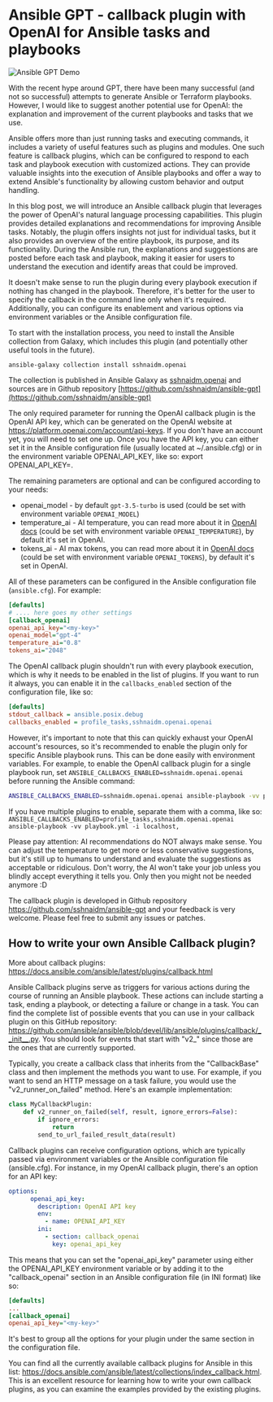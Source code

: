 # Ansible GPT - callback plugin with OpenAI for Ansible tasks and playbooks

![Ansible GPT Demo](https://github.com/sshnaidm/ansible-gpt/raw/master/openai-callback-demo.gif)

With the recent hype around GPT, there have been many successful (and not so successful) attempts to generate Ansible or Terraform playbooks. However, I would like to suggest another potential use for OpenAI: the explanation and improvement of the current playbooks and tasks that we use.

Ansible offers more than just running tasks and executing commands, it includes a variety of useful features such as plugins and modules. One such feature is callback plugins, which can be configured to respond to each task and playbook execution with customized actions. They can provide valuable insights into the execution of Ansible playbooks and offer a way to extend Ansible's functionality by allowing custom behavior and output handling.

In this blog post, we will introduce an Ansible callback plugin that leverages the power of OpenAI's natural language processing capabilities. This plugin provides detailed explanations and recommendations for improving Ansible tasks. Notably, the plugin offers insights not just for individual tasks, but it also provides an overview of the entire playbook, its purpose, and its functionality. During the Ansible run, the explanations and suggestions are posted before each task and playbook, making it easier for users to understand the execution and identify areas that could be improved.

It doesn't make sense to run the plugin during every playbook execution if nothing has changed in the playbook. Therefore, it's better for the user to specify the callback in the command line only when it's required. Additionally, you can configure its enablement and various options via environment variables or the Ansible configuration file.

To start with the installation process, you need to install the Ansible collection from Galaxy, which includes this plugin (and potentially other useful tools in the future).
```
ansible-galaxy collection install sshnaidm.openai
```

The collection is published in Ansible Galaxy as [sshnaidm.openai](https://galaxy.ansible.com/sshnaidm/openai) and sources are in Github repository [https://github.com/sshnaidm/ansible-gpt](https://github.com/sshnaidm/ansible-gpt)

The only required parameter for running the OpenAI callback plugin is the OpenAI API key, which can be generated on the OpenAI website at https://platform.openai.com/account/api-keys. If you don't have an account yet, you will need to set one up. Once you have the API key, you can either set it in the Ansible configuration file (usually located at ~/.ansible.cfg) or in the environment variable OPENAI_API_KEY, like so: export OPENAI_API_KEY=<my-key>.

The remaining parameters are optional and can be configured according to your needs:

* openai_model - by default `gpt-3.5-turbo` is used (could be set with environment variable `OPENAI_MODEL`)
* temperature_ai - AI temperature, you can read more about it in [OpenAI docs](https://platform.openai.com/docs/api-reference/completions/create#completions/create-temperature) (could be set with environment variable `OPENAI_TEMPERATURE`), by default it's set in OpenAI.
* tokens_ai - AI max tokens, you can read more about it in [OpenAI docs](https://platform.openai.com/docs/api-reference/completions/create#completions/create-max_tokens) (could be set with environment variable `OPENAI_TOKENS`), by default it's set in OpenAI.

All of these parameters can be configured in the Ansible configuration file (`ansible.cfg`). For example:

```INI
[defaults]
# .... here goes my other settings
[callback_openai]
openai_api_key="<my-key>"
openai_model="gpt-4"
temperature_ai="0.8"
tokens_ai="2048"
```

The OpenAI callback plugin shouldn't run with every playbook execution, which is why it needs to be enabled in the list of plugins. If you want to run it always, you can enable it in the `callbacks_enabled` section of the configuration file, like so:

```INI
[defaults]
stdout_callback = ansible.posix.debug
callbacks_enabled = profile_tasks,sshnaidm.openai.openai
```

However, it's important to note that this can quickly exhaust your OpenAI account's resources, so it's recommended to enable the plugin only for specific Ansible playbook runs. This can be done easily with environment variables. For example, to enable the OpenAI callback plugin for a single playbook run, set `ANSIBLE_CALLBACKS_ENABLED=sshnaidm.openai.openai` before running the Ansible command:

```bash
ANSIBLE_CALLBACKS_ENABLED=sshnaidm.openai.openai ansible-playbook -vv playbook.yml -i localhost,
```

If you have multiple plugins to enable, separate them with a comma, like so: `ANSIBLE_CALLBACKS_ENABLED=profile_tasks,sshnaidm.openai.openai ansible-playbook -vv playbook.yml -i localhost,`

Please pay attention: AI recommendations do NOT always make sense. You can adjust the temperature to get more or less conservative suggestions, but it's still up to humans to understand and evaluate the suggestions as acceptable or ridiculous. Don't worry, the AI won't take your job unless you blindly accept everything it tells you. Only then you might not be needed anymore :D

The callback plugin is developed in Github repository https://github.com/sshnaidm/ansible-gpt and your feedback is very welcome. Please feel free to submit any issues or patches.

## How to write your own Ansible Callback plugin?

More about callback plugins: https://docs.ansible.com/ansible/latest/plugins/callback.html

Ansible Callback plugins serve as triggers for various actions during the course of running an Ansible playbook. These actions can include starting a task, ending a playbook, or detecting a failure or change in a task. You can find the complete list of possible events that you can use in your callback plugin on this GitHub repository: https://github.com/ansible/ansible/blob/devel/lib/ansible/plugins/callback/__init__.py. You should look for events that start with "v2_" since those are the ones that are currently supported.

Typically, you create a callback class that inherits from the "CallbackBase" class and then implement the methods you want to use. For example, if you want to send an HTTP message on a task failure, you would use the "v2_runner_on_failed" method. Here's an example implementation:

```python
class MyCallbackPlugin:
    def v2_runner_on_failed(self, result, ignore_errors=False):
        if ignore_errors:
            return
        send_to_url_failed_result_data(result)
```

Callback plugins can receive configuration options, which are typically passed via environment variables or the Ansible configuration file (ansible.cfg). For instance, in my OpenAI callback plugin, there's an option for an API key:

```yaml
options:
      openai_api_key:
        description: OpenAI API key
        env:
          - name: OPENAI_API_KEY
        ini:
          - section: callback_openai
            key: openai_api_key
```

This means that you can set the "openai_api_key" parameter using either the OPENAI_API_KEY environment variable or by adding it to the "callback_openai" section in an Ansible configuration file (in INI format) like so:

```ini
[defaults]
...
[callback_openai]
openai_api_key="<my-key>"
```

It's best to group all the options for your plugin under the same section in the configuration file.

You can find all the currently available callback plugins for Ansible in this list: https://docs.ansible.com/ansible/latest/collections/index_callback.html. This is an excellent resource for learning how to write your own callback plugins, as you can examine the examples provided by the existing plugins.
